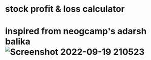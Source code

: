 # stock profit & loss calculator
# inspired from neogcamp's adarsh balika ![Screenshot 2022-09-19 210523](https://user-images.githubusercontent.com/70481952/191056317-08a16b4d-b755-4e36-a4da-ee3d9dbcbe2b.jpg)

